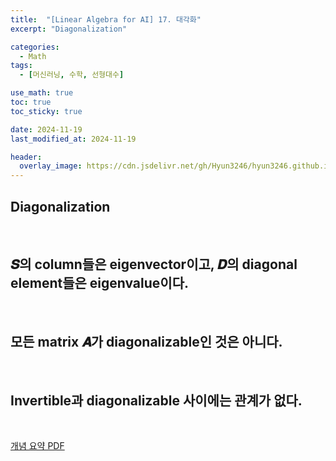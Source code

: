 ```yaml
---
title:  "[Linear Algebra for AI] 17. 대각화"
excerpt: "Diagonalization"

categories:
  - Math
tags:
  - [머신러닝, 수학, 선형대수]

use_math: true
toc: true
toc_sticky: true

date: 2024-11-19
last_modified_at: 2024-11-19

header:
  overlay_image: https://cdn.jsdelivr.net/gh/Hyun3246/hyun3246.github.io@master/image/overlay image/Linear Algebra for AI.png
---
```

## Diagonalization

<br/>

## 𝑺의 column들은 eigenvector이고, 𝑫의 diagonal element들은 eigenvalue이다. 

<br/>

## 모든 matrix 𝑨가 diagonalizable인 것은 아니다.

<br/>

## Invertible과 diagonalizable 사이에는 관계가 없다. 

<br/>

[개념 요약 PDF](https://github.com/Hyun3246/Code-Warehouse/blob/7e097bc8e243bcc172bd9826b370e29709605a7d/Linear%20Algebra%20for%20AI/17.%20%EB%8C%80%EA%B0%81%ED%99%94.pdf)
